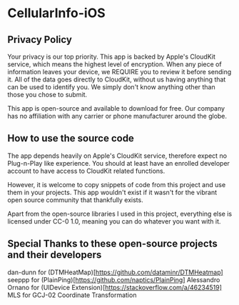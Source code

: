 # CellularInfo-iOS

## Privacy Policy

Your privacy is our top priority. This app is backed by Apple's CloudKit service, which means the highest level of encryption. When any piece of information leaves your device, we REQUIRE you to review it before sending it. All of the data goes directly to CloudKit, without us having anything that can be used to identify you. We simply don't know anything other than those you chose to submit.

This app is open-source and available to download for free. Our company has no affiliation with any carrier or phone manufacturer around the globe.

## How to use the source code

The app depends heavily on Apple's CloudKit service, therefore expect no Plug-n-Play like experience. You should at least have an enrolled developer account to have access to CloudKit related functions.

However, it is welcome to copy snippets of code from this project and use them in your projects. This app wouldn't exist if it wasn't for the vibrant open source community that thankfully exists.

Apart from the open-source libraries I used in this project, everything else is licensed under CC-0 1.0, meaning you can do whatever you want with it.

## Special Thanks to these open-source projects and their developers

dan-dunn for (DTMHeatMap)[https://github.com/dataminr/DTMHeatmap]
seeppp for (PlainPing)[https://github.com/naptics/PlainPing]
Alessandro Ornano for (UIDevice Extension)[https://stackoverflow.com/a/46234519]
MLS for GCJ-02 Coordinate Transformation

